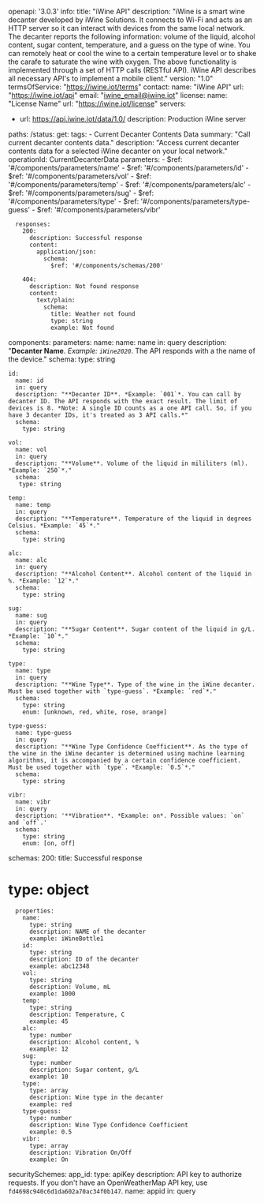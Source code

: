 openapi: '3.0.3'
info:
  title: "iWine API"
  description: "iWine is a smart wine decanter developed by iWine Solutions. It connects to Wi-Fi and acts as an HTTP server so it can interact with devices from the same local network. The decanter reports the following information: volume of the liquid, alcohol content, sugar content, temperature, and a guess on the type of wine.  You can remotely heat or cool the wine to a certain temperature level or to shake the carafe to saturate the wine with oxygen. The above functionality is implemented through a set of HTTP calls (RESTful API). iWine API describes all necessary API's to implement a mobile client."
  version: "1.0"
  termsOfService: "https://iwine.iot/terms"
  contact:
    name: "iWine API"
    url: "https://iwine.iot/api"
    email: "iwine_email@iwine.iot"
  license:
    name: "License Name"
    url: "https://iwine.iot/license"
servers:
  - url: https://api.iwine.iot/data/1.0/
    description: Production iWine server

paths: 
  /status:
    get:
      tags:
      - Current Decanter Contents Data
      summary: "Call current decanter contents data."
      description: "Access current decanter contents data for a selected iWine decanter on your local network."
      operationId: CurrentDecanterData
      parameters:
        - $ref: '#/components/parameters/name'
        - $ref: '#/components/parameters/id'
        - $ref: '#/components/parameters/vol'
        - $ref: '#/components/parameters/temp'
        - $ref: '#/components/parameters/alc'
        - $ref: '#/components/parameters/sug'
        - $ref: '#/components/parameters/type'
        - $ref: '#/components/parameters/type-guess'
        - $ref: '#/components/parameters/vibr'
        
      responses:
        200:
          description: Successful response
          content:
            application/json:
              schema:
                $ref: '#/components/schemas/200'

        404:
          description: Not found response
          content:
            text/plain:
              schema:
                title: Weather not found
                type: string
                example: Not found
  
components:
  parameters:
    name:
      name: name
      in: query
      description: "**Decanter Name**. *Example: `iWine2020`*. The API responds with a the name of the device."
      schema:
        type: string

    id:
      name: id
      in: query
      description: "**Decanter ID**. *Example: `001`*. You can call by decanter ID. The API responds with the exact result. The limit of devices is 8. *Note: A single ID counts as a one API call. So, if you have 3 decanter IDs, it's treated as 3 API calls.*"
      schema:
        type: string
     
    vol:     
      name: vol
      in: query
      description: "**Volume**. Volume of the liquid in mililiters (ml). *Example: `250`*."
      schema:
       type: string

    temp:
      name: temp
      in: query
      description: "**Temperature**. Temperature of the liquid in degrees Celsius. *Example: `45`*."
      schema:
        type: string

    alc:
      name: alc
      in: query
      description: "**Alcohol Content**. Alcohol content of the liquid in %. *Example: `12`*."
      schema:
        type: string

    sug:
      name: sug
      in: query
      description: "**Sugar Content**. Sugar content of the liquid in g/L. *Example: `10`*."
      schema:
        type: string

    type:          
      name: type
      in: query
      description: "**Wine Type**. Type of the wine in the iWine decanter. Must be used together with `type-guess`. *Example: `red`*."
      schema:
        type: string
        enum: [unknown, red, white, rose, orange]
    
    type-guess:          
      name: type-guess
      in: query
      description: "**Wine Type Confidence Coefficient**. As the type of the wine in the iWine decanter is determined using machine learning algorithms, it is accompanied by a certain confidence coefficient. Must be used together with `type`. *Example: `0.5`*."
      schema:
        type: string

    vibr:
      name: vibr
      in: query
      description: '**Vibration**. *Example: on*. Possible values: `on` and `off`.'
      schema:
        type: string
        enum: [on, off]
  schemas:
    200:
      title: Successful response
#      type: object
      properties:
        name:
          type: string
          description: NAME of the decanter
          example: iWineBottle1
        id:
          type: string
          description: ID of the decanter
          example: abc12348
        vol:
          type: string
          description: Volume, mL
          example: 1000
        temp:
          type: string
          description: Temperature, C
          example: 45
        alc:
          type: number
          description: Alcohol content, %
          example: 12
        sug:
          type: number
          description: Sugar content, g/L
          example: 10
        type:
          type: array
          description: Wine type in the decanter
          example: red
        type-guess:
          type: number
          description: Wine Type Confidence Coefficient
          example: 0.5
        vibr:
          type: array
          description: Vibration On/Off
          example: On
    
  securitySchemes:
    app_id:
      type: apiKey
      description: API key to authorize requests. If you don't have an OpenWeatherMap API key, use `fd4698c940c6d1da602a70ac34f0b147`.
      name: appid
      in: query
